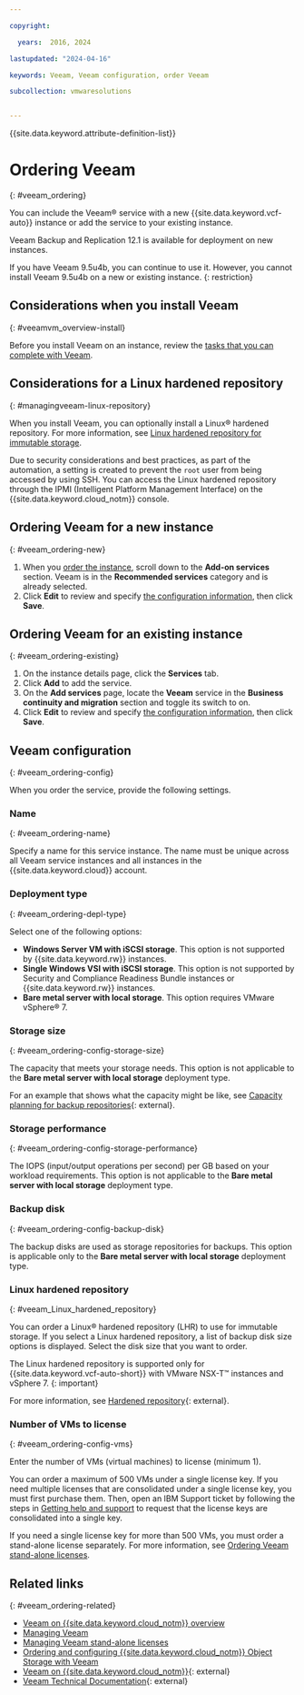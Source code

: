 ```yaml
---

copyright:

  years:  2016, 2024

lastupdated: "2024-04-16"

keywords: Veeam, Veeam configuration, order Veeam

subcollection: vmwaresolutions


---
```


{{site.data.keyword.attribute-definition-list}}

# Ordering Veeam
{: #veeam_ordering}

You can include the Veeam® service with a new {{site.data.keyword.vcf-auto}} instance or add the service to your existing instance.

Veeam Backup and Replication 12.1 is available for deployment on new instances.

If you have Veeam 9.5u4b, you can continue to use it. However, you cannot install Veeam 9.5u4b on a new or existing instance.
{: restriction}

## Considerations when you install Veeam
{: #veeamvm_overview-install}

Before you install Veeam on an instance, review the [tasks that you can complete with Veeam](/docs/vmwaresolutions?topic=vmwaresolutions-managingveeam#managingveeam-fivetasks_v10).

## Considerations for a Linux hardened repository
{: #managingveeam-linux-repository}

When you install Veeam, you can optionally install a Linux® hardened repository. For more information, see [Linux hardened repository for immutable storage](/docs/vmwaresolutions?topic=vmwaresolutions-veeamvm_overview#veeamvm_overview-specs-linux-storage).

Due to security considerations and best practices, as part of the automation, a setting is created to prevent the `root` user from being accessed by using SSH. You can access the Linux hardened repository through the IPMI (Intelligent Platform Management Interface) on the {{site.data.keyword.cloud_notm}} console.

## Ordering Veeam for a new instance
{: #veeam_ordering-new}

1. When you [order the instance](/docs/vmwaresolutions?topic=vmwaresolutions-vc_orderinginstance-procedure), scroll down to the **Add-on services** section. Veeam is in the **Recommended services** category and is already selected.
2. Click **Edit** to review and specify [the configuration information](/docs/vmwaresolutions?topic=vmwaresolutions-veeam_ordering#veeam_ordering-config), then click **Save**.

## Ordering Veeam for an existing instance
{: #veeam_ordering-existing}

1. On the instance details page, click the **Services** tab.
2. Click **Add** to add the service.
3. On the **Add services** page, locate the **Veeam** service in the **Business continuity and migration** section and toggle its switch to on.
4. Click **Edit** to review and specify [the configuration information](/docs/vmwaresolutions?topic=vmwaresolutions-veeam_ordering#veeam_ordering-config), then click **Save**.

## Veeam configuration
{: #veeam_ordering-config}

When you order the service, provide the following settings.

### Name
{: #veeam_ordering-name}

Specify a name for this service instance. The name must be unique across all Veeam service instances and all instances in the {{site.data.keyword.cloud}} account.

### Deployment type
{: #veeam_ordering-depl-type}

Select one of the following options:
* **Windows Server VM with iSCSI storage**. This option is not supported by {{site.data.keyword.rw}} instances.
* **Single Windows VSI with iSCSI storage**. This option is not supported by Security and Compliance Readiness Bundle instances or {{site.data.keyword.rw}} instances.
* **Bare metal server with local storage**. This option requires VMware vSphere® 7.

### Storage size
{: #veeam_ordering-config-storage-size}

The capacity that meets your storage needs. This option is not applicable to the **Bare metal server with local storage** deployment type.

For an example that shows what the capacity might be like, see [Capacity planning for backup repositories](https://helpcenter.veeam.com/docs/one/reporter/capacity_planning_for_repositories.html?ver=120){: external}.

### Storage performance
{: #veeam_ordering-config-storage-performance}

The IOPS (input/output operations per second) per GB based on your workload requirements. This option is not applicable to the **Bare metal server with local storage** deployment type.

### Backup disk
{: #veeam_ordering-config-backup-disk}

The backup disks are used as storage repositories for backups. This option is applicable only to the **Bare metal server with local storage** deployment type.

### Linux hardened repository
{: #veeam_Linux_hardened_repository}

You can order a Linux® hardened repository (LHR) to use for immutable storage. If you select a Linux hardened repository, a list of backup disk size options is displayed. Select the disk size that you want to order.

The Linux hardened repository is supported only for {{site.data.keyword.vcf-auto-short}} with VMware NSX-T™ instances and vSphere 7.
{: important}

For more information, see [Hardened repository](https://helpcenter.veeam.com/docs/backup/vsphere/hardened_repository.html?ver=120){: external}.

### Number of VMs to license
{: #veeam_ordering-config-vms}

Enter the number of VMs (virtual machines) to license (minimum 1).

You can order a maximum of 500 VMs under a single license key. If you need multiple licenses that are consolidated under a single license key, you must first purchase them. Then, open an IBM Support ticket by following the steps in [Getting help and support](/docs/vmwaresolutions?topic=vmwaresolutions-trbl_support) to request that the license keys are consolidated into a single key.

If you need a single license key for more than 500 VMs, you must order a stand-alone license separately. For more information, see [Ordering Veeam stand-alone licenses](/docs/vmwaresolutions?topic=vmwaresolutions-veeam_ordering_licenses).

## Related links
{: #veeam_ordering-related}

* [Veeam on {{site.data.keyword.cloud_notm}} overview](/docs/vmwaresolutions?topic=vmwaresolutions-veeamvm_overview)
* [Managing Veeam](/docs/vmwaresolutions?topic=vmwaresolutions-managingveeam)
* [Managing Veeam stand-alone licenses](/docs/vmwaresolutions?topic=vmwaresolutions-veeam_managing_licenses)
* [Ordering and configuring {{site.data.keyword.cloud_notm}} Object Storage with Veeam](/docs/vmwaresolutions?topic=vmwaresolutions-icos_ordering)
* [Veeam on {{site.data.keyword.cloud_notm}}](https://www.ibm.com/products/veeam){: external}
* [Veeam Technical Documentation](https://www.veeam.com/documentation-guides-datasheets.html){: external}
